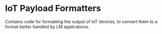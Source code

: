 # IoT Payload Formatters

Contains code for formatting the output of IoT devices, to convert them to a format better handled by LM applications.

